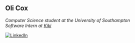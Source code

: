 <h2>Oli Cox</h2>
<p><em>Computer Science student at the University of Southampton</br>Software Intern at <a href="https://getkiki.app">Kiki</a></em></p>

[![LinkedIn](https://img.shields.io/badge/linkedin-%230077B5.svg?style=for-the-badge&logo=linkedin&logoColor=white)](https://www.linkedin.com/in/oli-cox)
